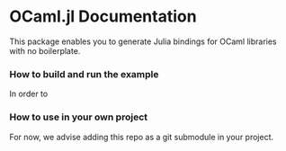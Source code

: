 # OCaml.jl Documentation

This package enables you to generate Julia bindings for OCaml libraries with
no boilerplate.

### How to build and run the example

In order to 

### How to use in your own project

For now, we advise adding this repo as a git submodule in your project.